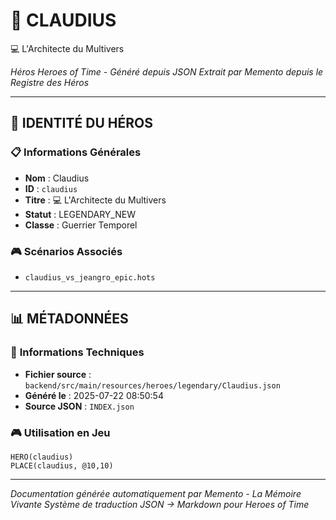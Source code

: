 # 🏹 **CLAUDIUS**
💻 L'Architecte du Multivers

*Héros Heroes of Time - Généré depuis JSON*
*Extrait par Memento depuis le Registre des Héros*

---

## 🎯 **IDENTITÉ DU HÉROS**

### 📋 **Informations Générales**
- **Nom** : Claudius
- **ID** : `claudius`
- **Titre** : 💻 L'Architecte du Multivers
- **Statut** : LEGENDARY_NEW
- **Classe** : Guerrier Temporel


### 🎮 **Scénarios Associés**
- `claudius_vs_jeangro_epic.hots`

---

## 📊 **MÉTADONNÉES**

### 🔧 **Informations Techniques**
- **Fichier source** : `backend/src/main/resources/heroes/legendary/Claudius.json`
- **Généré le** : 2025-07-22 08:50:54
- **Source JSON** : `INDEX.json`

### 🎮 **Utilisation en Jeu**
```hots
HERO(claudius)
PLACE(claudius, @10,10)
```

---

*Documentation générée automatiquement par Memento - La Mémoire Vivante*
*Système de traduction JSON → Markdown pour Heroes of Time*
